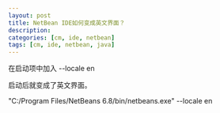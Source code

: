 ```yaml
---
layout: post
title: NetBean IDE如何变成英文界面？
description: 
categories: [cm, ide, netbean]
tags: [cm, ide, netbean, java]
---
```





在启动项中加入 --locale en

启动后就变成了英文界面。

"C:/Program Files/NetBeans 6.8/bin/netbeans.exe" --locale en